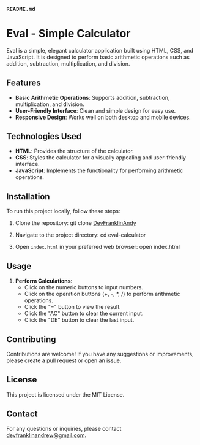 ### `README.md`

# Eval - Simple Calculator

Eval is a simple, elegant calculator application built using HTML, CSS, and JavaScript. It is designed to perform basic arithmetic operations such as addition, subtraction, multiplication, and division.

## Features

- **Basic Arithmetic Operations**: Supports addition, subtraction, multiplication, and division.
- **User-Friendly Interface**: Clean and simple design for easy use.
- **Responsive Design**: Works well on both desktop and mobile devices.

## Technologies Used

- **HTML**: Provides the structure of the calculator.
- **CSS**: Styles the calculator for a visually appealing and user-friendly interface.
- **JavaScript**: Implements the functionality for performing arithmetic operations.

## Installation

To run this project locally, follow these steps:

1. Clone the repository:
   git clone [DevFranklinAndy](https://github.com/DevFranklinAndy/eval-calculator.git)

2. Navigate to the project directory:
   cd eval-calculator

3. Open `index.html` in your preferred web browser:
   open index.html

## Usage

1. **Perform Calculations**:
   - Click on the numeric buttons to input numbers.
   - Click on the operation buttons (+, -, \*, /) to perform arithmetic operations.
   - Click the "=" button to view the result.
   - Click the "AC" button to clear the current input.
   - Click the "DE" button to clear the last input.

## Contributing

Contributions are welcome! If you have any suggestions or improvements, please create a pull request or open an issue.

## License

This project is licensed under the MIT License.

## Contact

For any questions or inquiries, please contact [devfranklinandrew@gmail.com](mailto:devfranklinandrew@gmail.com).
